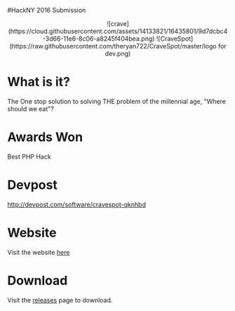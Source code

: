 #HackNY 2016 Submission

<p align="center">
![crave](https://cloud.githubusercontent.com/assets/14133821/16435801/9d7dcbc4-3d66-11e6-8c06-a8245f404bea.png)
![CraveSpot](https://raw.githubusercontent.com/theryan722/CraveSpot/master/logo for dev.png)

# What is it?
The One stop solution to solving THE problem of the millennial age, "Where should we eat"?

# Awards Won
Best PHP Hack

# Devpost
http://devpost.com/software/cravespot-qknhbd

# Website
Visit the website [here](http://ryanoday.com/hackathons/cravespot/site/)

# Download
Visit the [releases](https://github.com/theryan722/CraveSpot/releases) page to download.
